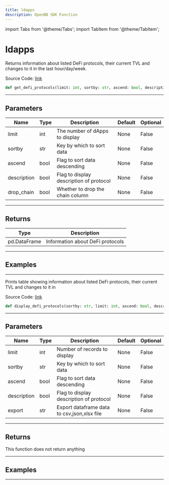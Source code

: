 ```yaml
---
title: ldapps
description: OpenBB SDK Function
---
```


import Tabs from '@theme/Tabs';
import TabItem from '@theme/TabItem';

# ldapps

<Tabs>
<TabItem value="model" label="Model" default>

Returns information about listed DeFi protocols, their current TVL and changes to it in the last hour/day/week.

Source Code: [link](https://github.com/OpenBB-finance/OpenBBTerminal/tree/main/openbb_terminal/cryptocurrency/defi/llama_model.py#L35)

```python
def get_defi_protocols(limit: int, sortby: str, ascend: bool, description: bool, drop_chain: bool) -> DataFrame
```
---

## Parameters

| Name | Type | Description | Default | Optional |
| ---- | ---- | ----------- | ------- | -------- |
| limit | int | The number of dApps to display | None | False |
| sortby | str | Key by which to sort data | None | False |
| ascend | bool | Flag to sort data descending | None | False |
| description | bool | Flag to display description of protocol | None | False |
| drop_chain | bool | Whether to drop the chain column | None | False |

---

## Returns

| Type | Description |
| ---- | ----------- |
| pd.DataFrame | Information about DeFi protocols |

---

## Examples

---



</TabItem>
<TabItem value="view" label="View">

Prints table showing information about listed DeFi protocols, their current TVL and changes to it in

Source Code: [link](https://github.com/OpenBB-finance/OpenBBTerminal/tree/main/openbb_terminal/cryptocurrency/defi/llama_view.py#L94)

```python
def display_defi_protocols(sortby: str, limit: int, ascend: bool, description: bool, export: str) -> None
```
---

## Parameters

| Name | Type | Description | Default | Optional |
| ---- | ---- | ----------- | ------- | -------- |
| limit | int | Number of records to display | None | False |
| sortby | str | Key by which to sort data | None | False |
| ascend | bool | Flag to sort data descending | None | False |
| description | bool | Flag to display description of protocol | None | False |
| export | str | Export dataframe data to csv,json,xlsx file | None | False |

---

## Returns

This function does not return anything

---

## Examples

---



</TabItem>
</Tabs>